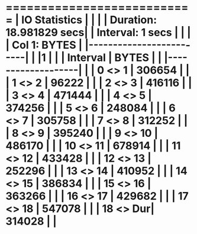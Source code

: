 
===========================
| IO Statistics           |
|                         |
| Duration: 18.981829 secs|
| Interval:  1 secs       |
|                         |
| Col 1: BYTES            |
|-------------------------|
|          |1       |     |
| Interval |  BYTES |     |
|-------------------|     |
|  0 <>  1 | 306654 |     |
|  1 <>  2 |  96222 |     |
|  2 <>  3 | 416116 |     |
|  3 <>  4 | 471444 |     |
|  4 <>  5 | 374256 |     |
|  5 <>  6 | 248084 |     |
|  6 <>  7 | 305758 |     |
|  7 <>  8 | 312252 |     |
|  8 <>  9 | 395240 |     |
|  9 <> 10 | 486170 |     |
| 10 <> 11 | 678914 |     |
| 11 <> 12 | 433428 |     |
| 12 <> 13 | 252296 |     |
| 13 <> 14 | 410952 |     |
| 14 <> 15 | 386834 |     |
| 15 <> 16 | 363266 |     |
| 16 <> 17 | 429682 |     |
| 17 <> 18 | 547078 |     |
| 18 <> Dur| 314028 |     |
===========================
